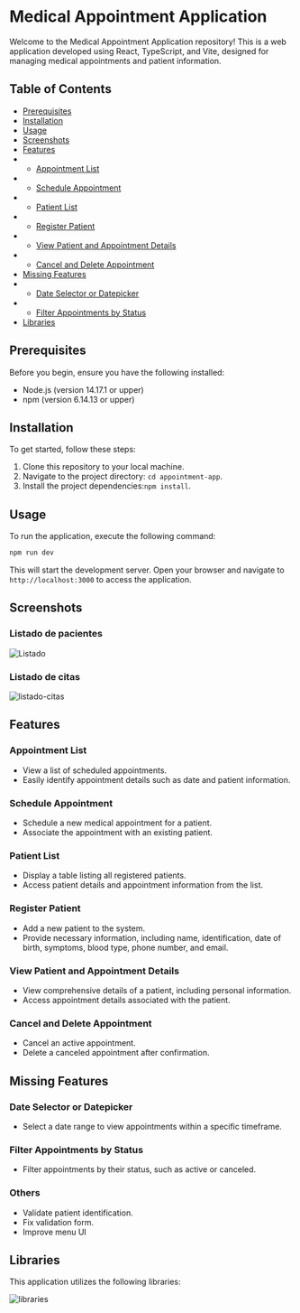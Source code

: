 # Medical Appointment Application

Welcome to the Medical Appointment Application repository! This is a web application developed using React, TypeScript, and Vite, designed for managing medical appointments and patient information.

## Table of Contents

- [Prerequisites](#prerequisites)
- [Installation](#installation)
- [Usage](#usage)
- [Screenshots](#screenshots)
- [Features](#features)
- - [Appointment List](#appointment-list)
- - [Schedule Appointment](#schedule-appointment)
- - [Patient List](#patient-list)
- - [Register Patient](#register-patient)
- - [View Patient and Appointment Details](#view-patient-and-appointment-details)
- - [Cancel and Delete Appointment](#cancel-and-delete-appointment)
- [Missing Features](#missing-features)
- - [Date Selector or Datepicker](#date-selector-or-datepicker)
- - [Filter Appointments by Status](#filter-appointments-by-status)
- [Libraries](#libraries)

## Prerequisites

Before you begin, ensure you have the following installed:

- Node.js (version 14.17.1 or upper)
- npm (version 6.14.13 or upper)

## Installation

To get started, follow these steps:

1. Clone this repository to your local machine.
2. Navigate to the project directory: `cd appointment-app`.
3. Install the project dependencies:`npm install`.

## Usage

To run the application, execute the following command:

```bash
npm run dev
```

This will start the development server. Open your browser and navigate to `http://localhost:3000` to access the application.

## Screenshots

### Listado de pacientes
![Listado](https://github.com/jeancs21/appointment-app/assets/40588173/6a0cffdc-f346-49b7-9709-fc598e08c47f)


### Listado de citas
![listado-citas](https://github.com/jeancs21/appointment-app/assets/40588173/ee3ae6e7-7288-4d10-8e2a-17ee71241785)



## Features

### Appointment List

- View a list of scheduled appointments.
- Easily identify appointment details such as date and patient information.

### Schedule Appointment

- Schedule a new medical appointment for a patient.
- Associate the appointment with an existing patient.

### Patient List

- Display a table listing all registered patients.
- Access patient details and appointment information from the list.

### Register Patient

- Add a new patient to the system.
- Provide necessary information, including name, identification, date of birth, symptoms, blood type, phone number, and email.

### View Patient and Appointment Details

- View comprehensive details of a patient, including personal information.
- Access appointment details associated with the patient.

### Cancel and Delete Appointment

- Cancel an active appointment.
- Delete a canceled appointment after confirmation.

## Missing Features

### Date Selector or Datepicker

- Select a date range to view appointments within a specific timeframe.

### Filter Appointments by Status

- Filter appointments by their status, such as active or canceled.

### Others
- Validate patient identification.
- Fix validation form.
- Improve menu UI

## Libraries

This application utilizes the following libraries:

![libraries](https://github.com/jeancs21/appointment-app/assets/40588173/b367385d-751e-4bec-a66f-8a5c4270bcc7)



